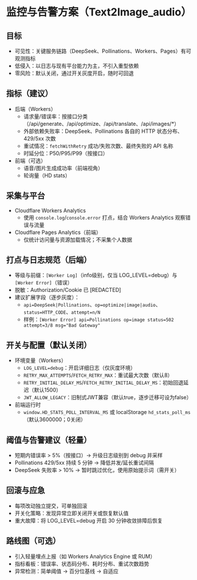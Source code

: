 # 监控与告警方案（Text2Image_audio）

## 目标
- 可见性：关键服务链路（DeepSeek、Pollinations、Workers、Pages）有可观测指标
- 低侵入：以日志与现有平台能力为主，不引入重型依赖
- 零风险：默认关闭，通过开关灰度开启，随时可回退

## 指标（建议）
- 后端（Workers）
  - 请求量/错误率：按接口分类（/api/generate、/api/optimize、/api/translate、/api/images/*）
  - 外部依赖失败率：DeepSeek、Pollinations 各自的 HTTP 状态分布、429/5xx 次数
  - 重试情况：`fetchWithRetry` 成功/失败次数、最终失败的 API 名称
  - 时延分位：P50/P95/P99（按接口）
- 前端（可选）
  - 语音/图片生成成功率（前端视角）
  - 轮询量（HD stats）

## 采集与平台
- Cloudflare Workers Analytics
  - 使用 `console.log`/`console.error` 打点，结合 Workers Analytics 观察错误与流量
- Cloudflare Pages Analytics（前端）
  - 仅统计访问量与资源加载情况；不采集个人数据

## 打点与日志规范（后端）
- 等级与前缀：`[Worker Log]`（info级别，仅当 LOG_LEVEL=debug）与 `[Worker Error]`（错误）
- 脱敏：Authorization/Cookie 已 [REDACTED]
- 建议扩展字段（逐步灰度）：
  - `api=DeepSeek|Pollinations`、`op=optimize|image|audio`、`status=HTTP_CODE`、`attempt=n/N`
  - 样例：`[Worker Error] api=Pollinations op=image status=502 attempt=3/8 msg="Bad Gateway"`

## 开关与配置（默认关闭）
- 环境变量（Workers）
  - `LOG_LEVEL=debug`：开启详细日志（仅灰度环境）
  - `RETRY_MAX_ATTEMPTS`/`FETCH_RETRY_MAX`：重试最大次数（默认8）
  - `RETRY_INITIAL_DELAY_MS`/`FETCH_RETRY_INITIAL_DELAY_MS`：初始回退延迟（默认1500）
  - `JWT_ALLOW_LEGACY`：旧制式JWT兼容（默认true，逐步迁移可设为false）
- 前端运行时
  - `window.HD_STATS_POLL_INTERVAL_MS` 或 localStorage `hd_stats_poll_ms`（默认3600000；0关闭）

## 阈值与告警建议（轻量）
- 短期内错误率 > 5%（按接口）→ 升级日志级别到 debug 并采样
- Pollinations 429/5xx 持续 5 分钟 → 降低并发/延长重试间隔
- DeepSeek 失败率 > 10% → 暂时跳过优化，使用原始提示词（需开关）

## 回滚与应急
- 每项改动独立提交，可单独回滚
- 开关化策略：发现异常立即关闭开关或恢复默认值
- 重大故障：将 LOG_LEVEL=debug 开启 30 分钟收敛排障后恢复

## 路线图（可选）
- 引入轻量埋点上报（如 Workers Analytics Engine 或 RUM）
- 指标看板：错误率、状态码分布、耗时分布、重试次数趋势
- 异常检测：简单阈值 → 百分位基线 → 自适应
